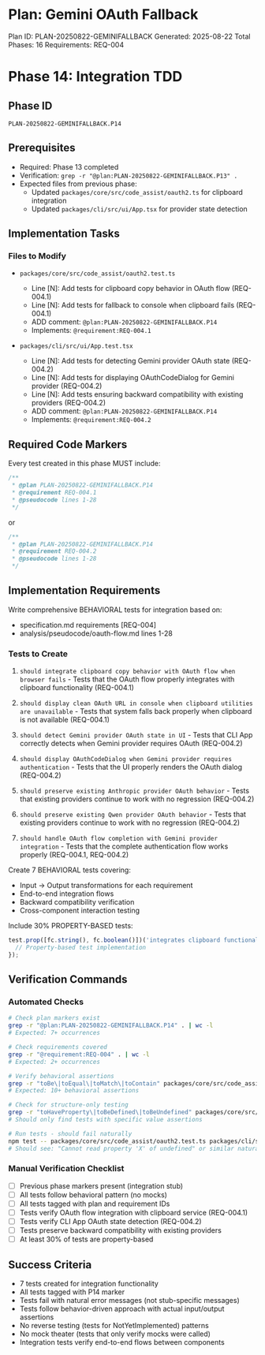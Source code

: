 # Plan: Gemini OAuth Fallback

Plan ID: PLAN-20250822-GEMINIFALLBACK
Generated: 2025-08-22
Total Phases: 16
Requirements: REQ-004

# Phase 14: Integration TDD

## Phase ID

`PLAN-20250822-GEMINIFALLBACK.P14`

## Prerequisites

- Required: Phase 13 completed
- Verification: `grep -r "@plan:PLAN-20250822-GEMINIFALLBACK.P13" .`
- Expected files from previous phase:
  - Updated `packages/core/src/code_assist/oauth2.ts` for clipboard integration
  - Updated `packages/cli/src/ui/App.tsx` for provider state detection

## Implementation Tasks

### Files to Modify

- `packages/core/src/code_assist/oauth2.test.ts`
  - Line [N]: Add tests for clipboard copy behavior in OAuth flow (REQ-004.1)
  - Line [N]: Add tests for fallback to console when clipboard fails (REQ-004.1)
  - ADD comment: `@plan:PLAN-20250822-GEMINIFALLBACK.P14`
  - Implements: `@requirement:REQ-004.1`

- `packages/cli/src/ui/App.test.tsx`
  - Line [N]: Add tests for detecting Gemini provider OAuth state (REQ-004.2)
  - Line [N]: Add tests for displaying OAuthCodeDialog for Gemini provider (REQ-004.2)
  - Line [N]: Add tests ensuring backward compatibility with existing providers (REQ-004.2)
  - ADD comment: `@plan:PLAN-20250822-GEMINIFALLBACK.P14`
  - Implements: `@requirement:REQ-004.2`

## Required Code Markers

Every test created in this phase MUST include:

```typescript
/**
 * @plan PLAN-20250822-GEMINIFALLBACK.P14
 * @requirement REQ-004.1
 * @pseudocode lines 1-28
 */
```
or
```typescript
/**
 * @plan PLAN-20250822-GEMINIFALLBACK.P14
 * @requirement REQ-004.2
 * @pseudocode lines 1-28
 */
```

## Implementation Requirements

Write comprehensive BEHAVIORAL tests for integration based on:
- specification.md requirements [REQ-004]
- analysis/pseudocode/oauth-flow.md lines 1-28

### Tests to Create

1. `should integrate clipboard copy behavior with OAuth flow when browser fails` - Tests that the OAuth flow properly integrates with clipboard functionality (REQ-004.1)

2. `should display clean OAuth URL in console when clipboard utilities are unavailable` - Tests that system falls back properly when clipboard is not available (REQ-004.1)

3. `should detect Gemini provider OAuth state in UI` - Tests that CLI App correctly detects when Gemini provider requires OAuth (REQ-004.2)

4. `should display OAuthCodeDialog when Gemini provider requires authentication` - Tests that the UI properly renders the OAuth dialog (REQ-004.2)

5. `should preserve existing Anthropic provider OAuth behavior` - Tests that existing providers continue to work with no regression (REQ-004.2)

6. `should preserve existing Qwen provider OAuth behavior` - Tests that existing providers continue to work with no regression (REQ-004.2)

7. `should handle OAuth flow completion with Gemini provider integration` - Tests that the complete authentication flow works properly (REQ-004.1, REQ-004.2)

Create 7 BEHAVIORAL tests covering:
- Input → Output transformations for each requirement
- End-to-end integration flows
- Backward compatibility verification
- Cross-component interaction testing

Include 30% PROPERTY-BASED tests:
```typescript
test.prop([fc.string(), fc.boolean()])('integrates clipboard functionality with any valid OAuth URL', (url, clipboardAvailable) => {
  // Property-based test implementation
});
```

## Verification Commands

### Automated Checks

```bash
# Check plan markers exist
grep -r "@plan:PLAN-20250822-GEMINIFALLBACK.P14" . | wc -l
# Expected: 7+ occurrences

# Check requirements covered
grep -r "@requirement:REQ-004" . | wc -l
# Expected: 2+ occurrences

# Verify behavioral assertions
grep -r "toBe\|toEqual\|toMatch\|toContain" packages/core/src/code_assist/oauth2.test.ts packages/cli/src/ui/App.test.tsx | wc -l
# Expected: 10+ behavioral assertions

# Check for structure-only testing
grep -r "toHaveProperty\|toBeDefined\|toBeUndefined" packages/core/src/code_assist/oauth2.test.ts packages/cli/src/ui/App.test.tsx
# Should only find tests with specific value assertions

# Run tests - should fail naturally
npm test -- packages/core/src/code_assist/oauth2.test.ts packages/cli/src/ui/App.test.tsx 2>&1 | head -20
# Should see: "Cannot read property 'X' of undefined" or similar natural failures
```

### Manual Verification Checklist

- [ ] Previous phase markers present (integration stub)
- [ ] All tests follow behavioral pattern (no mocks)
- [ ] All tests tagged with plan and requirement IDs
- [ ] Tests verify OAuth flow integration with clipboard service (REQ-004.1)
- [ ] Tests verify CLI App OAuth state detection (REQ-004.2)
- [ ] Tests preserve backward compatibility with existing providers
- [ ] At least 30% of tests are property-based

## Success Criteria

- 7 tests created for integration functionality
- All tests tagged with P14 marker
- Tests fail with natural error messages (not stub-specific messages)
- Tests follow behavior-driven approach with actual input/output assertions
- No reverse testing (tests for NotYetImplemented) patterns
- No mock theater (tests that only verify mocks were called)
- Integration tests verify end-to-end flows between components